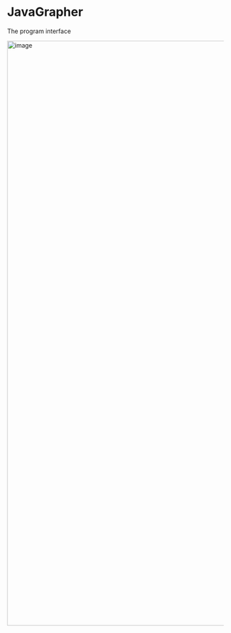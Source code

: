 # JavaGrapher

The program interface

<img width="1357" alt="image" src="https://user-images.githubusercontent.com/36933268/172487883-6921cfbd-0681-4a45-bbe5-8409fa25cc83.png">
